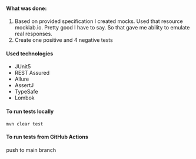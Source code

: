 #### What was done:
1. Based on provided specification I created mocks. Used that resource mocklab.io. Pretty good I have to say. So that gave me ability to emulate real responses.
2. Create one positive and 4 negative tests

#### Used technologies
* JUnit5
* REST Assured
* Allure
* AssertJ
* TypeSafe
* Lombok

#### To run tests locally
`mvn clear test`

#### To run tests from GitHub Actions
push to main branch
